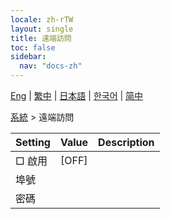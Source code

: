 ```yaml
---
locale: zh-rTW
layout: single
title: 遠端訪問
toc: false
sidebar:
  nav: "docs-zh"
---
```

[Eng](/dancexr/menu/2025.4/system/remote_access) | [繁中](/tw/dancexr/menu/2025.4/system/remote_access) | [日本語](/jp/dancexr/menu/2025.4/system/remote_access) | [한국어](/kr/dancexr/menu/2025.4/system/remote_access) | [简中](/zh/dancexr/menu/2025.4/system/remote_access)

[系統](../menu#系統) > 遠端訪問



| Setting | Value | Description |
| :--- | --- | :--- |
|<nobr> □ 啟用</nobr>| [OFF] | 
|<nobr> 埠號</nobr>|| 
|<nobr> 密碼</nobr>|| 
